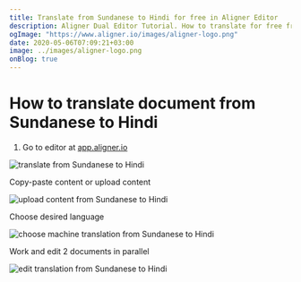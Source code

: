 ```yaml
---
title: Translate from Sundanese to Hindi for free in Aligner Editor
description: Aligner Dual Editor Tutorial. How to translate for free from Sundanese to Hindi. Aligner is multilingual document management platform. 
ogImage: "https://www.aligner.io/images/aligner-logo.png"
date: 2020-05-06T07:09:21+03:00
image: ../images/aligner-logo.png
onBlog: true
---
```


# How to translate document from Sundanese to Hindi

1. Go to editor at [app.aligner.io](https://app.aligner.io "Aligner App web page")

![translate from Sundanese to Hindi](../aligner-blank-editor.png "translate from Sundanese to Hindi")

Copy-paste content or upload content

![upload content from Sundanese to Hindi](../aligner-uploaded-document.png "upload content from Sundanese to Hindi")

Choose desired language

![choose machine translation from Sundanese to Hindi](../aligner-language-dropdown.png "choose machine translation from Sundanese to Hindi")

Work and edit 2 documents in parallel

![edit translation from Sundanese to Hindi](../aligner-double-sitded-editor.png "edit translation from Sundanese to Hindi")

